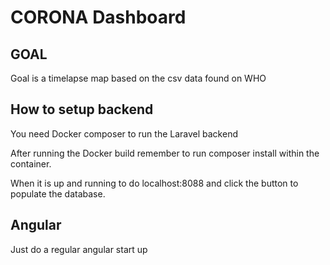 # CORONA Dashboard

## GOAL
Goal is a timelapse map based on the csv data found on WHO


## How to setup backend
You need Docker composer to run the Laravel backend

After running the Docker build remember to run composer install within the container.

When it is up and running to do localhost:8088 and click the button to populate the database.


## Angular
Just do a regular angular start up
